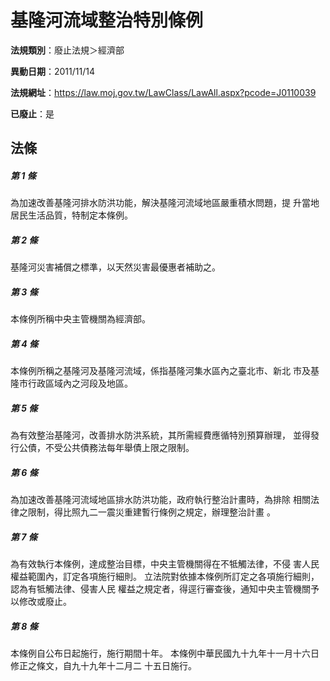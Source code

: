 # 基隆河流域整治特別條例

**法規類別**：廢止法規＞經濟部

**異動日期**：2011/11/14  

**法規網址**：https://law.moj.gov.tw/LawClass/LawAll.aspx?pcode=J0110039

**已廢止**：是



## 法條
##### 第 1 條
為加速改善基隆河排水防洪功能，解決基隆河流域地區嚴重積水問題，提
升當地居民生活品質，特制定本條例。

##### 第 2 條
基隆河災害補償之標準，以天然災害最優惠者補助之。

##### 第 3 條
本條例所稱中央主管機關為經濟部。

##### 第 4 條
本條例所稱之基隆河及基隆河流域，係指基隆河集水區內之臺北市、新北
市及基隆市行政區域內之河段及地區。

##### 第 5 條
為有效整治基隆河，改善排水防洪系統，其所需經費應循特別預算辦理，
並得發行公債，不受公共債務法每年舉債上限之限制。

##### 第 6 條
為加速改善基隆河流域地區排水防洪功能，政府執行整治計畫時，為排除
相關法律之限制，得比照九二一震災重建暫行條例之規定，辦理整治計畫
。

##### 第 7 條
為有效執行本條例，達成整治目標，中央主管機關得在不牴觸法律，不侵
害人民權益範圍內，訂定各項施行細則。
立法院對依據本條例所訂定之各項施行細則，認為有牴觸法律、侵害人民
權益之規定者，得逕行審查後，通知中央主管機關予以修改或廢止。

##### 第 8 條
本條例自公布日起施行，施行期間十年。
本條例中華民國九十九年十一月十六日修正之條文，自九十九年十二月二
十五日施行。


